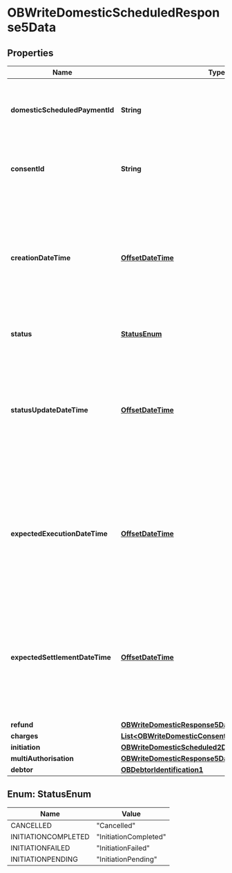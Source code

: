 # OBWriteDomesticScheduledResponse5Data

## Properties
Name | Type | Description | Notes
------------ | ------------- | ------------- | -------------
**domesticScheduledPaymentId** | **String** | OB: Unique identification as assigned by the ASPSP to uniquely identify the domestic schedule payment resource. | 
**consentId** | **String** | OB: Unique identification as assigned by the ASPSP to uniquely identify the consent resource. | 
**creationDateTime** | [**OffsetDateTime**](OffsetDateTime.md) | Date and time at which the message was created.All dates in the JSON payloads are represented in ISO 8601 date-time format.  All date-time fields in responses must include the timezone. An example is below: 2017-04-05T10:43:07+00:00 | 
**status** | [**StatusEnum**](#StatusEnum) | Specifies the status of the payment order resource. | 
**statusUpdateDateTime** | [**OffsetDateTime**](OffsetDateTime.md) | Date and time at which the resource status was updated.All dates in the JSON payloads are represented in ISO 8601 date-time format.  All date-time fields in responses must include the timezone. An example is below: 2017-04-05T10:43:07+00:00 | 
**expectedExecutionDateTime** | [**OffsetDateTime**](OffsetDateTime.md) | Expected execution date and time for the payment resource.All dates in the JSON payloads are represented in ISO 8601 date-time format.  All date-time fields in responses must include the timezone. An example is below: 2017-04-05T10:43:07+00:00 |  [optional]
**expectedSettlementDateTime** | [**OffsetDateTime**](OffsetDateTime.md) | Expected settlement date and time for the payment resource.All dates in the JSON payloads are represented in ISO 8601 date-time format.  All date-time fields in responses must include the timezone. An example is below: 2017-04-05T10:43:07+00:00 |  [optional]
**refund** | [**OBWriteDomesticResponse5DataRefund**](OBWriteDomesticResponse5DataRefund.md) |  |  [optional]
**charges** | [**List&lt;OBWriteDomesticConsentResponse5DataCharges&gt;**](OBWriteDomesticConsentResponse5DataCharges.md) |  |  [optional]
**initiation** | [**OBWriteDomesticScheduled2DataInitiation**](OBWriteDomesticScheduled2DataInitiation.md) |  | 
**multiAuthorisation** | [**OBWriteDomesticResponse5DataMultiAuthorisation**](OBWriteDomesticResponse5DataMultiAuthorisation.md) |  |  [optional]
**debtor** | [**OBDebtorIdentification1**](OBDebtorIdentification1.md) |  |  [optional]

<a name="StatusEnum"></a>
## Enum: StatusEnum
Name | Value
---- | -----
CANCELLED | &quot;Cancelled&quot;
INITIATIONCOMPLETED | &quot;InitiationCompleted&quot;
INITIATIONFAILED | &quot;InitiationFailed&quot;
INITIATIONPENDING | &quot;InitiationPending&quot;
